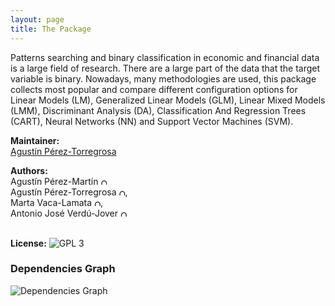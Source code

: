 ```yaml
---
layout: page
title: The Package
---
```


<div class="row">

<div class="col-md-7">
  Patterns searching and binary classification in economic and financial data is a large field of research. There are a large part of the data that the target variable is binary. Nowadays, many methodologies are used, this package collects most popular and compare different configuration options for Linear Models (LM), Generalized Linear Models (GLM), Linear Mixed Models (LMM), Discriminant Analysis (DA), Classification And Regression Trees (CART), Neural Networks (NN) and Support Vector Machines (SVM).
</div>

<div class="col-md-5">
  <p><b> Maintainer:</b> <br>
    <a href="mailto:agustin.perez01@goumh.umh.es">Agustín Pérez-Torregrosa</a></p>
  <p><b> Authors:</b><br>
Agustín Pérez-Martín <a href="https://orcid.org/0000-0003-4994-3176"> <img style="width:10px" alt="ORCID ICON" src="https://cran.r-project.org/web/orcid.svg"></a> <br>
Agustín Pérez-Torregrosa <a href="https://orcid.org/0000-0001-5658-4795"> <img style="width:10px" alt="ORCID ICON" src="https://cran.r-project.org/web/orcid.svg"></a>, <br>
   Marta Vaca-Lamata <a href="https://orcid.org/0000-0001-8496-5579"> <img style="width:10px" alt="ORCID ICON" src="https://cran.r-project.org/web/orcid.svg"></a>,<br> 
   Antonio José Verdú-Jover <a href="https://orcid.org/0000-0002-6201-7196"> <img style="width:10px" alt="ORCID ICON" src="https://cran.r-project.org/web/orcid.svg"></a></p>
   <br> <b> License:</b>
  <img alt="GPL 3" src="https://www.gnu.org/graphics/gplv3-127x51.png">
</div>
</div>


### Dependencies Graph 

<img alt="Dependencies Graph" src="https://cran.microsoft.com/packagedata/graphs/OptimClassifier.png">
